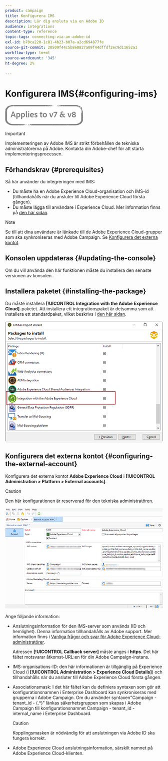 ```yaml
---
product: campaign
title: Konfigurera IMS
description: Lär dig ansluta via en Adobe ID
audience: integrations
content-type: reference
topic-tags: connecting-via-an-adobe-id
exl-id: b70ca220-1c81-4b23-b07a-a2cd694877fe
source-git-commit: 20509f44c5b8e0827a09f44dffdf2ec9d11652a1
workflow-type: tm+mt
source-wordcount: '345'
ht-degree: 2%

---
```


# Konfigurera IMS{#configuring-ims}

![](../../assets/common.svg)

>[!IMPORTANT]
>
>Implementeringen av Adobe IMS är strikt förbehållen de tekniska administratörerna på Adobe. Kontakta din Adobe-chef för att starta implementeringsprocessen.

## Förhandskrav {#prerequisites}

Så här använder du integreringen med IMS:

* Du måste ha en Adobe Experience Cloud-organisation och IMS-id (tillhandahålls när du ansluter till Adobe Experience Cloud första gången).
* Du måste lägga till användare i Experience Cloud. Mer information finns på [den här sidan](https://experienceleague.adobe.com/docs/core-services/interface/manage-users-and-products/admin-getting-started.html).

>[!NOTE]
>
>Se till att dina användare är länkade till de Adobe Experience Cloud-grupper som ska synkroniseras med Adobe Campaign. Se [Konfigurera det externa kontot](#configuring-the-external-account).

## Konsolen uppdateras {#updating-the-console}

Om du vill använda den här funktionen måste du installera den senaste versionen av konsolen.

## Installera paketet {#installing-the-package}

Du måste installera **[!UICONTROL Integration with the Adobe Experience Cloud]**-paketet. Att installera ett integrationspaket är detsamma som att installera ett standardpaket, vilket beskrivs i [den här sidan](../../installation/using/installing-campaign-standard-packages.md).

![](assets/ims_6.png)

## Konfigurera det externa kontot {#configuring-the-external-account}

Konfigurera det externa kontot **Adobe Experience Cloud** i **[!UICONTROL Administration > Platform > External accounts]**.

>[!CAUTION]
>
>Den här konfigurationen är reserverad för den tekniska administratören.

![](assets/ims_5.png)

Ange följande information:

* Anslutningsinformation för den IMS-server som används (ID och hemlighet). Denna information tillhandahålls av Adobe support. Mer information finns i [Vanliga frågor och svar för Adobe Experience Cloud-administratörer](https://experienceleague.adobe.com/docs/core-services/interface/manage-users-and-products/faq.html).

   Adressen **[!UICONTROL Callback server]** måste anges i **https**. Det här fältet motsvarar åtkomst-URL:en för din Adobe Campaign-instans.

* IMS-organisations-ID: den här informationen är tillgänglig på Experience Cloud (i **[!UICONTROL Administration > Experience Cloud Details]**) och tillhandahålls när du ansluter till Adobe Experience Cloud första gången.
* Associationsmask: I det här fältet kan du definiera syntaxen som gör att konfigurationsnamnen i Enterprise Dashboard kan synkroniseras med grupperna i Adobe Campaign. Om du använder syntaxen&quot;Campaign - tenant_id - (.*)&quot; länkas säkerhetsgruppen som skapas i Adobe Campaign till konfigurationsnamnet Campaign - tenant_id - internal_name i Enterprise Dashboard.

   >[!CAUTION]
   >
   >Kopplingsmasken är nödvändig för att anslutningen via Adobe ID ska fungera korrekt.

* Adobe Experience Cloud anslutningsinformation, särskilt namnet på Adobe Experience Cloud-klienten.
